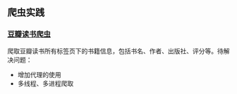 ## 爬虫实践

### [豆瓣读书爬虫](https://github.com/zzc111120219/Spider/blob/master/douban/doubandushu.py)
爬取豆瓣读书所有标签页下的书籍信息，包括书名、作者、出版社、评分等。待解决问题：

*  增加代理的使用  
*  多线程、多进程爬取   
